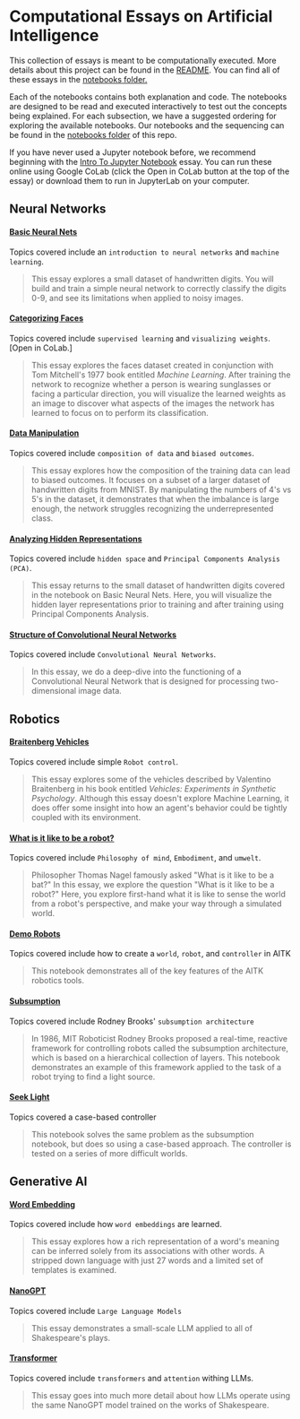 # Computational Essays on Artificial Intelligence

This collection of essays is meant to be computationally executed. More details about this project can be found in the [README](./README.md). You can find all of these essays in the [notebooks folder.](https://github.com/ArtificialIntelligenceToolkit/aitk/tree/master/notebooks)

Each of the notebooks contains both explanation and code. The notebooks are designed to be read and executed interactively to test out the concepts being explained.  For each subsection, we have a suggested ordering for exploring the available notebooks. Our notebooks and the sequencing can be found in the [notebooks folder](https://github.com/ArtificialIntelligenceToolkit/aitk/tree/master/notebooks) of this repo.

If you have never used a Jupyter notebook before, we recommend beginning with the [Intro To Jupyter Notebook](https://github.com/ArtificialIntelligenceToolkit/aitk/blob/master/notebooks/IntroToJupyterNotebook.ipynb) essay. You can run these online using Google CoLab (click the Open in CoLab button at the top of the essay) or download them to run in JupyterLab on your computer.

## Neural Networks 

#### [Basic Neural Nets](https://github.com/ArtificialIntelligenceToolkit/aitk/blob/master/notebooks/NeuralNetworks/BasicNeuralNets.ipynb)

Topics covered include an `introduction to neural networks` and `machine learning`.

> This essay explores a small dataset of handwritten digits. You will build and train a simple neural network to correctly classify the digits 0-9, and see its limitations when applied to noisy images.

#### [Categorizing Faces](https://github.com/ArtificialIntelligenceToolkit/aitk/blob/master/notebooks/NeuralNetworks/CategorizingFaces.ipynb)

Topics covered include `supervised learning` and `visualizing weights`. [Open in CoLab.]

> This essay explores the faces dataset created in conjunction with Tom Mitchell's 1977 book entitled *Machine Learning*. After training the network to recognize whether a person is wearing sunglasses or facing a particular direction, you will visualize the learned weights as an image to discover what aspects of the images the network has learned to focus on to perform its classification.

#### [Data Manipulation](https://github.com/ArtificialIntelligenceToolkit/aitk/blob/master/notebooks/NeuralNetworks/DataManipulation.ipynb)

Topics covered include `composition of data` and `biased outcomes`.

> This essay explores how the composition of the training data can lead to biased outcomes. It focuses on a subset of a larger dataset of handwritten digits from MNIST. By manipulating the numbers of 4's vs 5's in the dataset, it demonstrates that when the imbalance is large enough, the network struggles recognizing the underrepresented class. 

#### [Analyzing Hidden Representations](https://github.com/ArtificialIntelligenceToolkit/aitk/blob/master/notebooks/NeuralNetworks/AnalyzingHiddenRepresentations.ipynb)

Topics covered include `hidden space` and `Principal Components Analysis (PCA)`.

> This essay returns to the small dataset of handwritten digits covered in the notebook on Basic Neural Nets. Here, you will visualize the hidden layer representations prior to training and after training using Principal Components Analysis.


####  [Structure of Convolutional Neural Networks](https://github.com/ArtificialIntelligenceToolkit/aitk/blob/master/notebooks/NeuralNetworks/StructureOfConvolutionalNeuralNetworks.ipynb)

Topics covered include `Convolutional Neural Networks`.

> In this essay, we do a deep-dive into the functioning of a Convolutional Neural Network that is designed for processing two-dimensional image data.

## Robotics

#### [Braitenberg Vehicles](https://github.com/ArtificialIntelligenceToolkit/aitk/blob/master/notebooks/Robotics/BraitenbergVehicles.ipynb)

Topics covered include simple `Robot control`.

> This essay explores some of the vehicles described by Valentino Braitenberg in his book entitled *Vehicles: Experiments in Synthetic Psychology*. Although this essay doesn't explore Machine Learning, it does offer some insight into how an agent's behavior could be tightly coupled with its environment.

#### [What is it like to be a robot?](https://github.com/ArtificialIntelligenceToolkit/aitk/blob/master/notebooks/Robotics/WhatIsItLikeToBeARobot.ipynb)

Topics covered include `Philosophy of mind`, `Embodiment`, and `umwelt`.

> Philosopher Thomas Nagel famously asked "What is it like to be a bat?" In this essay, we explore the question "What is it like to be a robot?" Here, you explore first-hand what it is like to sense the world from a robot's perspective, and make your way through a simulated world.

#### [Demo Robots](https://github.com/ArtificialIntelligenceToolkit/aitk/blob/master/notebooks/Robotics/DemoRobots.ipynb)

Topics covered include how to create a `world`, `robot`, and `controller` in AITK

> This notebook demonstrates all of the key features of the AITK robotics tools.

#### [Subsumption](https://github.com/ArtificialIntelligenceToolkit/aitk/blob/master/notebooks/Robotics/Subsumption.ipynb)

Topics covered include Rodney Brooks' `subsumption architecture`

> In 1986, MIT Roboticist Rodney Brooks proposed a real-time, reactive framework for controlling robots called the subsumption architecture, which is based on a hierarchical collection of layers. This notebook demonstrates an example of this framework applied to the task of a robot trying to find a light source. 

#### [Seek Light](https://github.com/ArtificialIntelligenceToolkit/aitk/blob/master/notebooks/Robotics/SeekLight.ipynb)

Topics covered a case-based controller

> This notebook solves the same problem as the subsumption notebook, but does so using a case-based approach. The controller is tested on a series of more difficult worlds.

## Generative AI

#### [Word Embedding](https://github.com/ArtificialIntelligenceToolkit/aitk/blob/master/notebooks/GenerativeAI/WordEmbedding.ipynb)

Topics covered include how `word embeddings` are learned.

> This essay explores how a rich representation of a word's meaning can be inferred solely from its associations with other words. A stripped down language with just 27 words and a limited set of templates is examined. 

#### [NanoGPT](https://github.com/ArtificialIntelligenceToolkit/aitk/blob/master/notebooks/GenerativeAI/NanoGPT.ipynb)

Topics covered include `Large Language Models`

> This essay demonstrates a small-scale LLM applied to all of Shakespeare's plays.

#### [Transformer](https://github.com/ArtificialIntelligenceToolkit/aitk/blob/master/notebooks/GenerativeAI/Transformer.ipynb)

Topics covered include `transformers` and `attention` withing LLMs.

> This essay goes into much more detail about how LLMs operate using the same NanoGPT model trained on the works of Shakespeare.
